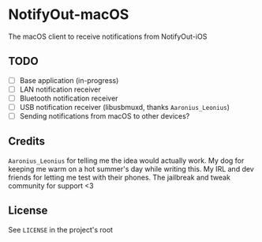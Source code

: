 # NotifyOut-macOS

The macOS client to receive notifications from NotifyOut-iOS

## TODO

 - [ ] Base application (in-progress)
 - [ ] LAN notification receiver
 - [ ] Bluetooth notification receiver
 - [ ] USB notification receiver (libusbmuxd, thanks ``Aaronius_Leonius``)
 - [ ] Sending notifications from macOS to other devices? 

## Credits

``Aaronius_Leonius`` for telling me the idea would actually work.
My dog for keeping me warm on a hot summer's day while writing this.
My IRL and dev friends for letting me test with their phones.
The jailbreak and tweak community for support <3

## License

See ``LICENSE`` in the project's root

